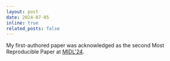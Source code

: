 ```yaml
---
layout: post
date: 2024-07-05
inline: true
related_posts: false
---
```


My first-authored paper was acknowledged as the second Most Reproducible Paper at [MIDL'24](https://2024.midl.io/).
